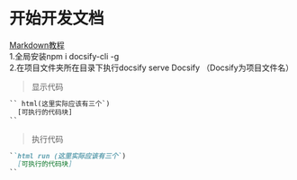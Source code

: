 # 开始开发文档
[Markdown教程](https://www.runoob.com/markdown/md-tutorial.html)  
1.全局安装npm i docsify-cli -g  
2.在项目文件夹所在目录下执行docsify serve Docsify （Docsify为项目文件名）  
>显示代码
``` html
`` html(这里实际应该有三个`)
  [可执行的代码块]
``
```  
>执行代码 
``` md
``html run (这里实际应该有三个`)
  [可执行的代码块]
``
```   

